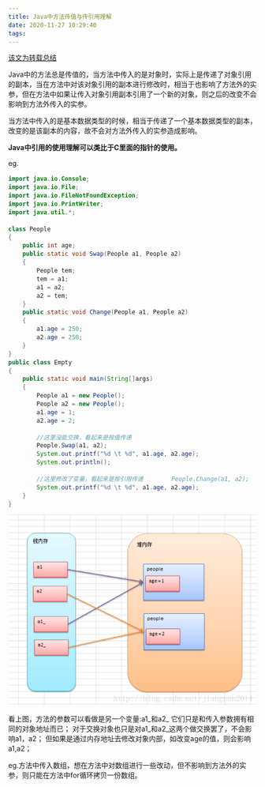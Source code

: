 ```yaml
---
title: Java中方法传值与传引用理解
date: 2020-11-27 10:29:40
tags:
---
```


[该文为转载总结](https://blog.csdn.net/jiangnan2014/article/details/22944075)

Java中的方法总是传值的，当方法中传入的是对象时，实际上是传递了对象引用的副本，当在方法中对该对象引用的副本进行修改时，相当于也影响了方法外的实参，但在方法中如果让传入对象引用副本引用了一个新的对象，则之后的改变不会影响到方法外传入的实参。

当方法中传入的是基本数据类型的时候，相当于传递了一个基本数据类型的副本，改变的是该副本的内容，故不会对方法外传入的实参造成影响。

<!--more-->

**Java中引用的使用理解可以类比于C里面的指针的使用。**

eg.

```java
import java.io.Console;
import java.io.File;
import java.io.FileNotFoundException;
import java.io.PrintWriter;
import java.util.*; 
 
class People
{   
	public int age;  
	public static void Swap(People a1, People a2)
	{     
		People tem;   
		tem = a1;    
		a1 = a2;     
		a2 = tem; 
	}  
	public static void Change(People a1, People a2)
	{      
		a1.age = 250;  
		a2.age = 250;   
	}
}
public class Empty
{ 
	public static void main(String[]args)    
	{        
		People a1 = new People();    
		People a2 = new People();  
		a1.age = 1;  
		a2.age = 2;  
		
		//这里没能交换，看起来是按值传递       
		People.Swap(a1, a2);      
		System.out.printf("%d \t %d", a1.age, a2.age);             
		System.out.println();  
		
		//这里修改了变量，看起来是按引用传递        People.Change(a1, a2);    
		System.out.printf("%d \t %d", a1.age, a2.age); 
	}
}
```

![image-20201127131056216](Java中方法传值与传引用理解/image-20201127131056216.png)

看上图，方法的参数可以看做是另一个变量:a1_和a2_
它们只是和传入参数拥有相同的对象地址而已；
对于交换对象也只是对a1_和a2_这两个做交换罢了，不会影响a1，a2；
但如果是通过内存地址去修改对象内部，如改变age的值，则会影响a1,a2；

eg.方法中传入数组，想在方法中对数组进行一些改动，但不影响到方法外的实参，则只能在方法中for循环拷贝一份数组。

